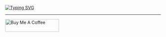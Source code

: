 [![Typing SVG](https://readme-typing-svg.demolab.com/?lines=Hi+there,+I'm+Dolor+Rume!;Backend+Engineer;3+years+coding+experience)](https://git.io/typing-svg)

<hr/>

<a href="https://www.buymeacoffee.com/whakuba" target="_blank"><img src="https://cdn.buymeacoffee.com/buttons/default-green.png" alt="Buy Me A Coffee" height="41" width="174"></a>


<!--
**rumeson/rumeson** is a ✨ _special_ ✨ repository because its `README.md` (this file) appears on your GitHub profile.

Here are some ideas to get you started:

- 🔭 I’m currently working on ...
- 🌱 I’m currently learning ...
- 👯 I’m looking to collaborate on ...
- 🤔 I’m looking for help with ...
- 💬 Ask me about ...
- 📫 How to reach me: ...
- 😄 Pronouns: ...
- ⚡ Fun fact: ...
-->
